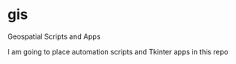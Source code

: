 # gis
Geospatial Scripts and Apps

I am going to place automation scripts and Tkinter apps in this repo
